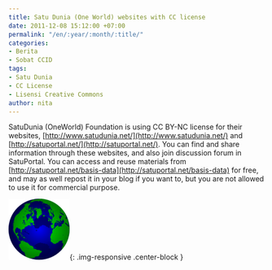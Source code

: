 ```yaml
---
title: Satu Dunia (One World) websites with CC license
date: 2011-12-08 15:12:00 +07:00
permalink: "/en/:year/:month/:title/"
categories:
- Berita
- Sobat CCID
tags:
- Satu Dunia
- CC License
- Lisensi Creative Commons
author: nita
---
```


SatuDunia (OneWorld) Foundation is using CC BY-NC license for their websites, [http://www.satudunia.net/](http://www.satudunia.net/) and [http://satuportal.net/](http://satuportal.net/). You can find and share information through these websites, and also join discussion forum in SatuPortal. You can access and reuse materials from [http://satuportal.net/basis-data](http://satuportal.net/basis-data) for free, and may as well repost it in your blog if you want to, but you are not allowed to use it for commercial purpose.

![120px-Globe.png](/uploads/120px-Globe.png){: .img-responsive .center-block }
